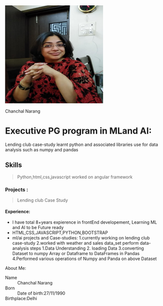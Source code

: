 
<img src='assets/img/new_dp.jpg' width=320px height=320px> <br>
<p>Chanchal Narang</p>

# Executive PG program  in MLand AI:
Lending club case-study
learnt python and associated libraries use for data analysis
such as numpy and pandas

## Skills
> Python,html,css,javascript
> worked on angular framework

### Projects :
> Lending club Case Study



#### Experience:

*   I have total 8+years expierence in frontEnd developement,
    Learning ML and AI to be Future ready
*   HTML,CSS,JAVASCRIPT,PYTHON,BOOTSTRAP
*   ml/ai projects and Case-studies:
    1.currently working on lending club case-study
    2.worked with weather and sales data_set perform data-analysis steps
      1.Data Understanding
      2. loading Data
      3.converting Dataset to numpy Array or Dataframe to DataFrames in Pandas
    4.Performed various operations of Numpy and Panda on above Dataset

About Me:

<dl>
<dt>Name</dt>
<dd>Chanchal Narang</dd>
<dt>Born</dt>
<dd>Date of birth:27/11/1990</dd>
<dt>Birthplace:Delhi</dt>
</dl>


